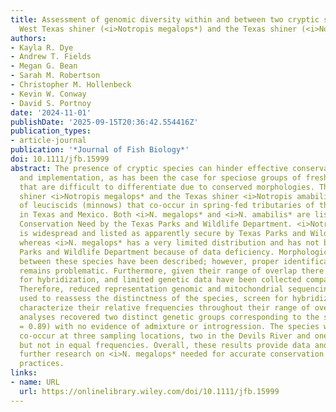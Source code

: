 ```yaml
---
title: Assessment of genomic diversity within and between two cryptic shiners, the
  West Texas shiner (<i>Notropis megalops*) and the Texas shiner (<i>Notropis amabilis*)
authors:
- Kayla R. Dye
- Andrew T. Fields
- Megan G. Bean
- Sarah M. Robertson
- Christopher M. Hollenbeck
- Kevin W. Conway
- David S. Portnoy
date: '2024-11-01'
publishDate: '2025-09-15T20:36:42.554416Z'
publication_types:
- article-journal
publication: '*Journal of Fish Biology*'
doi: 10.1111/jfb.15999
abstract: The presence of cryptic species can hinder effective conservation planning
  and implementation, as has been the case for speciose groups of freshwater fishes
  that are difficult to differentiate due to conserved morphologies. The West Texas
  shiner <i>Notropis megalops* and the Texas shiner <i>Notropis amabilis* are a cryptic pair
  of leuciscids (minnows) that co-occur in spring-fed tributaries of the Rio Grande
  in Texas and Mexico. Both <i>N. megalops* and <i>N. amabilis* are listed as Species of Greatest
  Conservation Need by the Texas Parks and Wildlife Department. <i>Notropis amabilis*
  is widespread and listed as apparently secure by Texas Parks and Wildlife Department
  whereas <i>N. megalops* has a very limited distribution and has not been ranked by Texas
  Parks and Wildlife Department because of data deficiency. Morphological differences
  between these species have been described; however, proper identification in situ
  remains problematic. Furthermore, given their range of overlap there is potential
  for hybridization, and limited genetic data have been collected comparing the species.
  Therefore, reduced representation genomic and mitochondrial sequencing data were
  used to reassess the distinctness of the species, screen for hybridization, and
  characterize their relative frequencies throughout their range of overlap. Genomic
  analyses recovered two distinct genetic groups corresponding to the species (F'CT
  = 0.89) with no evidence of admixture or introgression. The species were found to
  co-occur at three sampling locations, two in the Devils River and one in the Pecos,
  but not in equal frequencies. Overall, these results provide data and tools for
  further research on <i>N. megalops* needed for accurate conservation policies and management
  practices.
links:
- name: URL
  url: https://onlinelibrary.wiley.com/doi/10.1111/jfb.15999
---
```

